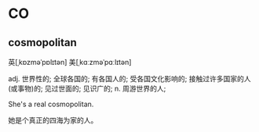 # CO

## cosmopolitan

英\[ˌkɒzməˈpɒlɪtən\] 美\[ˌkɑːzməˈpɑːlɪtən\]

adj. 世界性的; 全球各国的; 有各国人的; 受各国文化影响的; 接触过许多国家的人\(或事物\)的; 见过世面的; 见识广的; n. 周游世界的人;

She's a real cosmopolitan.

她是个真正的四海为家的人。

